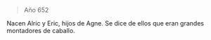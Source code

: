 > Año 652

Nacen Alric y Eric, hijos de Agne. Se dice de ellos que eran grandes montadores de caballo.